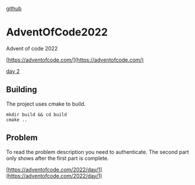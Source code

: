 [github](https://github.com/jastill/AdventOfCode2022.git)

# AdventOfCode2022
Advent of code 2022

[https://adventofcode.com/](https://adventofcode.com/) 

[day 2](https://adventofcode.com/2022/day/2)

## Building

The project uses cmake to build.
```
mkdir build && cd build
cmake ..
```

## Problem
To read the problem description you need to authenticate. The second part only shows after the first part is complete.

[https://adventofcode.com/2022/day/1](https://adventofcode.com/2022/day/1)